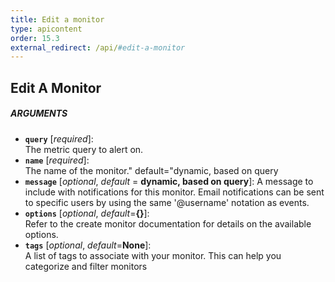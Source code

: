 ```yaml
---
title: Edit a monitor
type: apicontent
order: 15.3
external_redirect: /api/#edit-a-monitor
---
```


## Edit A Monitor
##### ARGUMENTS
* **`query`** [*required*]:  
    The metric query to alert on.
* **`name`** [*required*]:  
    The name of the monitor." default="dynamic, based on query
* **`message`** [*optional*, *default* = **dynamic, based on query**]:
    A message to include with notifications for this monitor. Email notifications can be sent to specific users by using the same '@username' notation as events.
* **`options`** [*optional*, *default*=**{}**]:  
    Refer to the create monitor documentation for details on the available options.
* **`tags`** [*optional*, *default*=**None**]:  
    A list of tags to associate with your monitor. This can help you categorize and filter monitors